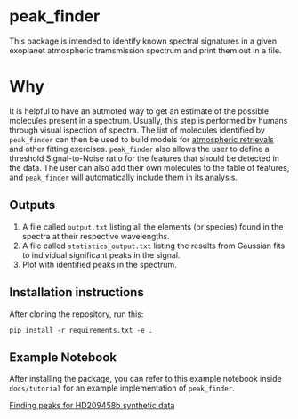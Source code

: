 # peak_finder
This package is intended to identify known spectral signatures in a given exoplanet atmospheric tramsmission spectrum and print them out in a file. 

# Why

It is helpful to have an autmoted way to get an estimate of the possible molecules present in a spectrum. Usually, this step is performed by humans through visual ispection of spectra. The list of molecules identified by `peak_finder` can then be used to build models for [atmospheric retrievals](https://platon.readthedocs.io/en/latest/intro.html) and other fitting exercises. `peak_finder` also allows the user to define a threshold Signal-to-Noise ratio for the features that should be detected in the data. The user can also add their own molecules to the table of features, and `peak_finder` will automatically include them in its analysis. 

## Outputs

1. A file called ```output.txt``` listing all the elements (or species) found in the spectra at their respective wavelengths.
2. A file called ```statistics_output.txt``` listing the results from Gaussian fits to individual significant peaks in the signal.
3. Plot with identified peaks in the spectrum.

## Installation instructions

After cloning the repository, run this:

```pip install -r requirements.txt -e .```

## Example Notebook 

After installing the package, you can refer to this example notebook inside ```docs/tutorial``` for an example implementation of ```peak_finder```. 

[Finding peaks for HD209458b synthetic data](https://github.com/ankur2392roy/Peak_finder/blob/main/docs/tutorial/quick_tutorial.ipynb)